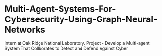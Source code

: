 # Multi-Agent-Systems-For-Cybersecurity-Using-Graph-Neural-Networks
Intern at Oak Ridge National Laboratory. Project - Develop a Multi-agent System That Collborates to Detect and Defend Against Cyber 
